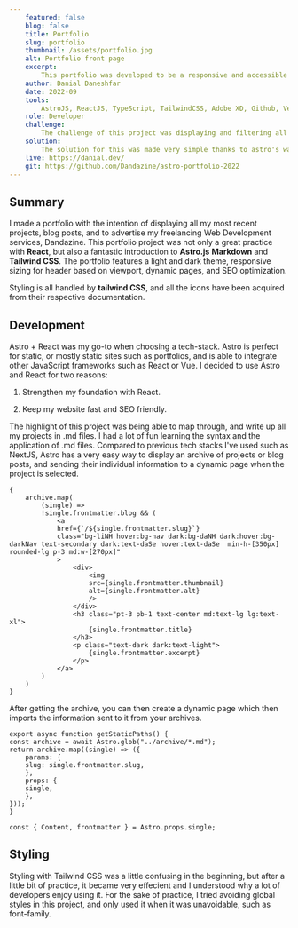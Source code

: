 ```yaml
---
    featured: false
    blog: false
    title: Portfolio
    slug: portfolio
    thumbnail: /assets/portfolio.jpg
    alt: Portfolio front page
    excerpt: 
        This portfolio was developed to be a responsive and accessible website following a mobile-first approach in design. Displays all recent projects, and all blog posts. It also has a functional light-dark theme switch.
    author: Danial Daneshfar
    date: 2022-09
    tools: 
        AstroJS, ReactJS, TypeScript, TailwindCSS, Adobe XD, Github, Vercel
    role: Developer
    challenge: 
        The challenge of this project was displaying and filtering all projects and displaying them onto one dynamic page as opposed to making a separate page for each project.
    solution:
        The solution for this was made very simple thanks to astro's way of exporting and importing .md/.mdx files. After importing all the information from the .md files, I was able to filter out specific projects or blog posts using the markdown's front matter tags.
    live: https://danial.dev/
    git: https://github.com/Dandazine/astro-portfolio-2022
---
```


## Summary

I made a portfolio with the intention of displaying all my most recent projects, blog posts, and to advertise my freelancing Web Development services, Dandazine. This portfolio project was not only a great practice with **React**, but also a fantastic introduction to **Astro.js** **Markdown** and **Tailwind CSS**. The portfolio features a light and dark theme, responsive sizing for header based on viewport, dynamic pages, and SEO optimization.

Styling is all handled by **tailwind CSS**, and all the icons have been acquired from their respective documentation.

## Development

Astro + React was my go-to when choosing a tech-stack. Astro is perfect for static, or mostly static sites such as portfolios, and is able to integrate other JavaScript frameworks such as React or Vue. I decided to use Astro and React for two reasons:

1. Strengthen my foundation with React.

2. Keep my website fast and SEO friendly.

The highlight of this project was being able to map through, and write up all my projects in .md files. I had a lot of fun learning the syntax and the application of .md files. Compared to previous tech stacks I've used such as NextJS, Astro has a very easy way to display an archive of projects or blog posts, and sending their individual information to a dynamic page when the project is selected.

    {
        archive.map(
            (single) =>
            !single.frontmatter.blog && (
                <a
                href={`/${single.frontmatter.slug}`}
                class="bg-liNH hover:bg-nav dark:bg-daNH dark:hover:bg-darkNav text-secondary dark:text-daSe hover:text-daSe  min-h-[350px] rounded-lg p-3 md:w-[270px]"
                >
                    <div>
                        <img
                        src={single.frontmatter.thumbnail}
                        alt={single.frontmatter.alt}
                        />
                    </div>
                    <h3 class="pt-3 pb-1 text-center md:text-lg lg:text-xl">
                        {single.frontmatter.title}
                    </h3>
                    <p class="text-dark dark:text-light">
                        {single.frontmatter.excerpt}
                    </p>
                </a>
            )
        )
    }


After getting the archive, you can then create a dynamic page which then imports the information sent to it from your archives.

    export async function getStaticPaths() {
    const archive = await Astro.glob("../archive/*.md");
    return archive.map((single) => ({
        params: {
        slug: single.frontmatter.slug,
        },
        props: {
        single,
        },
    }));
    }

    const { Content, frontmatter } = Astro.props.single;

## Styling

Styling with Tailwind CSS was a little confusing in the beginning, but after a little bit of practice, it became very effecient and I understood why a lot of developers enjoy using it. For the sake of practice, I tried avoiding global styles in this project, and only used it when it was unavoidable, such as font-family.
